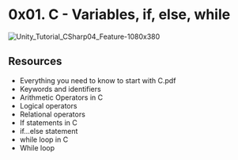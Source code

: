 # 0x01. C - Variables, if, else, while
![Unity_Tutorial_CSharp04_Feature-1080x380](https://user-images.githubusercontent.com/125459327/225855196-115f2b14-4ab2-4706-85a9-b769b162e099.png)

## Resources
* Everything you need to know to start with C.pdf 
* Keywords and identifiers
* Arithmetic Operators in C
* Logical operators
* Relational operators
* If statements in C
* if…else statement
* while loop in C
* While loop
